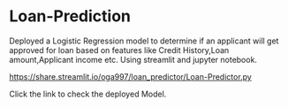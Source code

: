 # Loan-Prediction
Deployed a Logistic Regression model  to determine if an applicant will get approved for loan based on features like Credit History,Loan amount,Applicant income etc. Using streamlit and jupyter notebook. 

https://share.streamlit.io/oga997/loan_predictor/Loan-Predictor.py

Click the link to check the deployed Model.
